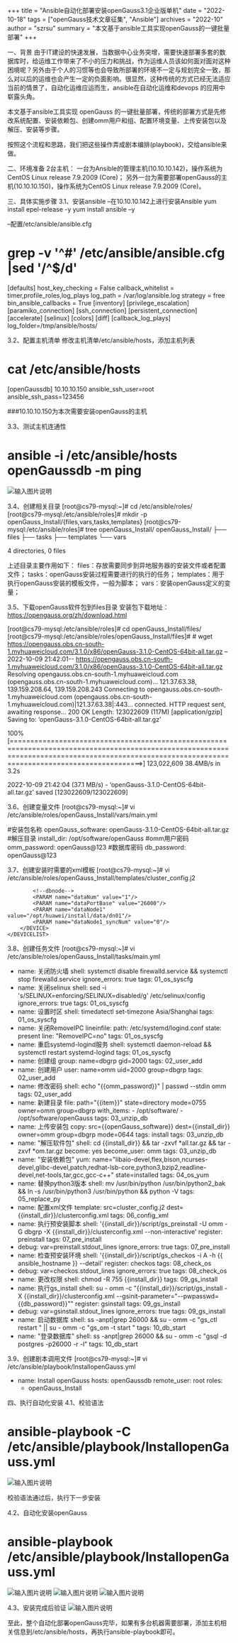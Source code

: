 +++
title = "Ansible自动化部署安装openGauss3.1企业版单机"
date = "2022-10-18"
tags = ["openGauss技术文章征集", "Ansible"]
archives = "2022-10"
author = "szrsu"
summary = "本文基于ansible工具实现openGauss的一键批量部署"
+++

一、背景
由于IT建设的快速发展，当数据中心业务突增，需要快速部署多套的数据库时，给运维工作带来了不小的压力和挑战，作为运维人员该如何面对面对这种困境呢？另外由于个人的习惯等也会导致所部署的环境不一定与规划完全一致，那么对以后的运维也会产生一定的负面影响。很显然，这种传统的方式已经无法适应当前的情景了，自动化运维应运而生，ansible在自动化运维和devops 的应用中崭露头角。

本文基于ansible工具实现 openGauss 的一键批量部署，传统的部署方式是先修改系统配置、安装依赖包、创建omm用户和组、配置环境变量、上传安装包以及解压、安装等步骤。

按照这个流程和思路，我们把这些操作弄成剧本编排(playbook)，交给ansible来做。

二、环境准备
2台主机：
一台为Ansible的管理主机(10.10.10.142)，操作系统为CentOS Linux release 7.9.2009 (Core)；
另外一台为需要部署openGauss的主机(10.10.10.150)，操作系统为CentOS Linux release 7.9.2009 (Core)。

三、具体实施步骤
3.1、安装ansible
–在10.10.10.142上进行安装Ansible
yum install epel-release -y
yum install ansible –y

–配置/etc/ansible/ansible.cfg

# grep -v '^#' /etc/ansible/ansible.cfg |sed '/^$/d'
[defaults]
host_key_checking = False
callback_whitelist = timer,profile_roles,log_plays
log_path = /var/log/ansible.log
strategy = free
bin_ansible_callbacks = True
[inventory]
[privilege_escalation]
[paramiko_connection]
[ssh_connection]
[persistent_connection]
[accelerate]
[selinux]
[colors]
[diff]
[callback_log_plays]
log_folder=/tmp/ansible/hosts/


3.2、配置主机清单
修改主机清单/etc/ansible/hosts，添加主机列表

# cat /etc/ansible/hosts
[openGaussdb]
10.10.10.150 ansible_ssh_user=root ansible_ssh_pass=123456

###10.10.10.150为本次需要安装openGauss的主机


3.3、测试主机连通性
# ansible -i /etc/ansible/hosts openGaussdb -m ping

![输入图片说明](../../../../ping.png)

3.4、创建相关目录
[root@cs79-mysql:~]# cd /etc/ansible/roles/
[root@cs79-mysql:/etc/ansible/roles]# mkdir -p openGauss_Install/{files,vars,tasks,templates}
[root@cs79-mysql:/etc/ansible/roles]# tree openGauss_Install/
openGauss_Install/
├── files
├── tasks
├── templates
└── vars

4 directories, 0 files

上述目录主要作用如下：
files：存放需要同步到异地服务器的安装文件或者配置文件；
tasks：openGauss安装过程需要进行的执行的任务；
templates：用于执行openGauss安装的模板文件，一般为脚本；
vars：安装openGauss定义的变量；

3.5、下载openGauss软件包到files目录
安装包下载地址：https://opengauss.org/zh/download.html

[root@cs79-mysql:/etc/ansible/roles]# cd openGauss_Install/files/
[root@cs79-mysql:/etc/ansible/roles/openGauss_Install/files]# # wget https://opengauss.obs.cn-south-1.myhuaweicloud.com/3.1.0/x86/openGauss-3.1.0-CentOS-64bit-all.tar.gz
–2022-10-09 21:42:01-- https://opengauss.obs.cn-south-1.myhuaweicloud.com/3.1.0/x86/openGauss-3.1.0-CentOS-64bit-all.tar.gz
Resolving opengauss.obs.cn-south-1.myhuaweicloud.com (opengauss.obs.cn-south-1.myhuaweicloud.com)… 121.37.63.38, 139.159.208.64, 139.159.208.243
Connecting to opengauss.obs.cn-south-1.myhuaweicloud.com (opengauss.obs.cn-south-1.myhuaweicloud.com)|121.37.63.38|:443… connected.
HTTP request sent, awaiting response… 200 OK
Length: 123022609 (117M) [application/gzip]
Saving to: ‘openGauss-3.1.0-CentOS-64bit-all.tar.gz’

100%[==================================================================================================================================================================================================>] 123,022,609 38.4MB/s in 3.2s

2022-10-09 21:42:04 (37.1 MB/s) - ‘openGauss-3.1.0-CentOS-64bit-all.tar.gz’ saved [123022609/123022609]

3.6、创建变量文件
[root@cs79-mysql:~]# vi /etc/ansible/roles/openGauss_Install/vars/main.yml

#安装包名称
openGauss_software: openGauss-3.1.0-CentOS-64bit-all.tar.gz
#解压目录
install_dir: /opt/software/openGauss
#omm用户密码
omm_password: openGauss@123
#数据库密码
db_password: openGauss@123

3.7、创建安装时需要的xml模板
[root@cs79-mysql:~]# vi /etc/ansible/roles/openGauss_Install/templates/cluster_config.j2

<?xml version="1.0" encoding="UTF-8"?>
<ROOT>
    <!-- openGauss整体信息 -->
    <CLUSTER>
        <!-- 数据库名称 -->
        <PARAM name="clusterName" value="dbCluster" />
        <!-- 数据库节点名称(hostname) -->
        <PARAM name="nodeNames" value="{{ ansible_hostname }}" />
        <!-- 数据库安装目录-->
        <PARAM name="gaussdbAppPath" value="/opt/huawei/install/app" />
        <!-- 日志目录-->
        <PARAM name="gaussdbLogPath" value="/var/log/omm" />
        <!-- 临时文件目录-->
        <PARAM name="tmpMppdbPath" value="/opt/huawei/tmp" />
        <!-- 数据库工具目录-->
        <PARAM name="gaussdbToolPath" value="/opt/huawei/install/om" />
        <!-- 数据库core文件目录-->
        <PARAM name="corePath" value="/opt/huawei/corefile" />
        <!-- 节点IP，与数据库节点名称列表一一对应 -->
        <PARAM name="backIp1s" value="{{ inventory_hostname }}"/>
    </CLUSTER>
    <!-- 每台服务器上的节点部署信息 -->
    <DEVICELIST>
        <!-- 节点1上的部署信息 -->
        <DEVICE sn="1000001">
            <!-- 节点1的主机名称 -->
            <PARAM name="name" value="{{ ansible_hostname }}"/>
            <!-- 节点1所在的AZ及AZ优先级 -->
            <PARAM name="azName" value="AZ1"/>
            <PARAM name="azPriority" value="1"/>
            <!-- 节点1的IP，如果服务器只有一个网卡可用，将backIP1和sshIP1配置成同一个IP -->
            <PARAM name="backIp1" value="{{ inventory_hostname }}"/>
            <PARAM name="sshIp1" value="{{ inventory_hostname }}"/>

            <!--dbnode-->
            <PARAM name="dataNum" value="1"/>
            <PARAM name="dataPortBase" value="26000"/>
            <PARAM name="dataNode1" value="/opt/huawei/install/data/dn01"/>
            <PARAM name="dataNode1_syncNum" value="0"/>
        </DEVICE>
    </DEVICELIST>
</ROOT>



3.8、创建任务文件
[root@cs79-mysql:~]# vi /etc/ansible/roles/openGauss_Install/tasks/main.yml
- name: 关闭防火墙
  shell: systemctl disable firewalld.service && systemctl stop firewalld.service
  ignore_errors: true
  tags: 01_os_syscfg
- name: 关闭selinux
  shell: sed -i 's/SELINUX=enforcing/SELINUX=disabled/g' /etc/selinux/config
  ignore_errors: true
  tags: 01_os_syscfg
- name: 设置时区
  shell: timedatectl set-timezone Asia/Shanghai
  tags: 01_os_syscfg
- name: 关闭RemoveIPC
  lineinfile:
    path:  /etc/systemd/logind.conf
    state: present
    line: "RemoveIPC=no"
  tags: 01_os_syscfg
- name: 重启systemd-logind服务
  shell: systemctl daemon-reload && systemctl restart systemd-logind
  tags: 01_os_syscfg
- name: 创建组
  group: name=dbgrp gid=2000
  tags: 02_user_add
- name: 创建用户
  user:
    name=omm  uid=2000 group=dbgrp
  tags: 02_user_add
- name: 修改密码
  shell: echo "{{omm_password}}" | passwd --stdin omm
  tags: 02_user_add
- name: 新建目录
  file: path="{{item}}"  state=directory mode=0755 owner=omm group=dbgrp
  with_items:
      - /opt/software/
      - /opt/software/openGauss
  tags: 03_unzip_db
- name: 上传安装包
  copy: src={{openGauss_software}} dest={{install_dir}}  owner=omm group=dbgrp mode=0644
  tags: install
  tags: 03_unzip_db
- name: "解压软件包"
  shell: cd {{install_dir}} && tar -zxvf *all.tar.gz && tar -zxvf *om.tar.gz
  become: yes
  become_user: omm
  tags: 03_unzip_db
- name: "安装依赖包"
  yum: name="libaio-devel,flex,bison,ncurses-devel,glibc-devel,patch,redhat-lsb-core,python3,bzip2,readline-devel,net-tools,tar,gcc,gcc-c++" state=installed 
  tags: 04_os_yum
- name: 替换python3版本
  shell: mv /usr/bin/python  /usr/bin/python2_bak && ln -s /usr/bin/python3 /usr/bin/python && python -V
  tags: 05_replace_py
- name: 配置xml文件
  template: src=cluster_config.j2 dest={{install_dir}}/clusterconfig.xml
  tags: 06_config_xml
- name: 执行预安装脚本
  shell: '{{install_dir}}/script/gs_preinstall -U omm -G dbgrp -X {{install_dir}}/clusterconfig.xml --non-interactive'
  register: preinstall
  tags: 07_pre_install
- debug: var=preinstall.stdout_lines
  ignore_errors: true
  tags: 07_pre_install
- name: 检查预安装环境
  shell: '{{install_dir}}/script/gs_checkos -i A -h {{ ansible_hostname }} --detail'
  register: checkos
  tags: 08_check_os
- debug: var=checkos.stdout_lines
  ignore_errors: true
  tags: 08_check_os
- name: 更改权限
  shell: chmod -R 755 {{install_dir}}
  tags: 09_gs_install
- name: 执行gs_install
  shell: su - omm -c "{{install_dir}}/script/gs_install -X {{install_dir}}/clusterconfig.xml --gsinit-parameter="--pwpasswd={{db_password}}""
  register: gsinstall
  tags: 09_gs_install
- debug: var=gsinstall.stdout_lines
  ignore_errors: true
  tags: 09_gs_install
- name: 启动数据库
  shell: ss -anpt|grep 26000 && su - omm -c "gs_ctl restart " || su - omm -c "gs_om -t start "
  tags: 10_db_start
- name: "登录数据库"
  shell: ss -anpt|grep 26000 && su - omm -c "gsql -d postgres -p26000 -r -l"
  tags: 10_db_start


3.9、创建剧本调用文件
[root@cs79-mysql:~]# vi /etc/ansible/playbook/InstallopenGauss.yml 

- name: Install openGauss
  hosts: openGaussdb
  remote_user: root
  roles:
  - openGauss_Install


四、执行自动化安装
4.1、校验语法
# ansible-playbook -C /etc/ansible/playbook/InstallopenGauss.yml 

![输入图片说明](../../../../play1.png)

校验语法通过后，执行下一步安装

4.2、自动化安装openGauss
# ansible-playbook /etc/ansible/playbook/InstallopenGauss.yml

![输入图片说明](../../../../play2.png)
![输入图片说明](../../../../play3.png)
![输入图片说明](../../../../play4.png)

4.3、安装完成后验证
![输入图片说明](../../../../play5.png)

至此，整个自动化部署openGauss完毕，如果有多台机器需要部署，添加主机相关信息到/etc/ansible/hosts，再执行ansible-playbook即可。